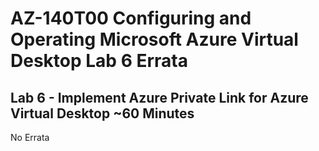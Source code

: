 # AZ-140T00 Configuring and Operating Microsoft Azure Virtual Desktop Lab 6 Errata

## Lab 6 - Implement Azure Private Link for Azure Virtual Desktop ~60 Minutes

No Errata <br>


